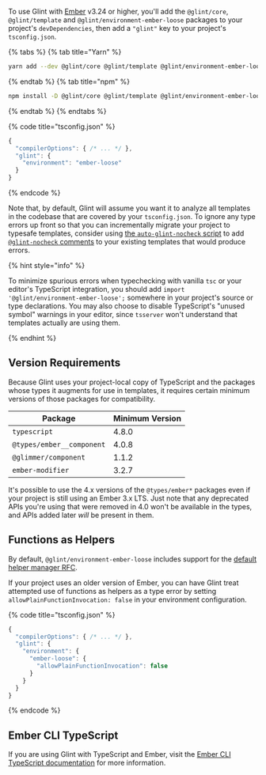 To use Glint with [Ember](https://github.com/emberjs/ember.js) v3.24 or higher, you'll add the `@glint/core`, `@glint/template` and `@glint/environment-ember-loose` packages to your project's `devDependencies`, then add a `"glint"` key to your project's `tsconfig.json`.

{% tabs %}
{% tab title="Yarn" %}

```sh
yarn add --dev @glint/core @glint/template @glint/environment-ember-loose
```

{% endtab %}
{% tab title="npm" %}

```sh
npm install -D @glint/core @glint/template @glint/environment-ember-loose
```

{% endtab %}
{% endtabs %}

{% code title="tsconfig.json" %}

```javascript
{
  "compilerOptions": { /* ... */ },
  "glint": {
    "environment": "ember-loose"
  }
}
```

{% endcode %}

Note that, by default, Glint will assume you want it to analyze all templates in the codebase that are covered by your `tsconfig.json`. To ignore any type errors up front so that you can incrementally migrate your project to typesafe templates, consider using [the `auto-glint-nocheck` script](https://github.com/typed-ember/glint/tree/main/packages/scripts#auto-glint-nocheck) to add [`@glint-nocheck` comments](../directives.md#glint-nocheck) to your existing templates that would produce errors.

{% hint style="info" %}

To minimize spurious errors when typechecking with vanilla `tsc` or your editor's TypeScript integration, you should add `import '@glint/environment-ember-loose';` somewhere in your project's source or type declarations. You may also choose to disable TypeScript's "unused symbol" warnings in your editor, since `tsserver` won't understand that templates actually are using them.

{% endhint %}

## Version Requirements

Because Glint uses your project-local copy of TypeScript and the packages whose types it augments for use in templates, it requires certain minimum versions of those packages for compatibility.

| Package                   | Minimum Version |
| ------------------------- | --------------- |
| `typescript`              | 4.8.0           |
| `@types/ember__component` | 4.0.8           |
| `@glimmer/component`      | 1.1.2           |
| `ember-modifier`          | 3.2.7           |

It's possible to use the 4.x versions of the `@types/ember*` packages even if your project is still using an Ember 3.x LTS. Just note that any deprecated APIs you're using that were removed in 4.0 won't be available in the types, and APIs added later _will_ be present in them.

## Functions as Helpers

By default, `@glint/environment-ember-loose` includes support for the [default helper manager RFC](https://github.com/emberjs/rfcs/pull/756).

If your project uses an older version of Ember, you can have Glint treat attempted use of functions as helpers as a type error by setting `allowPlainFunctionInvocation: false` in your environment configuration.

{% code title="tsconfig.json" %}

```javascript
{
  "compilerOptions": { /* ... */ },
  "glint": {
    "environment": {
      "ember-loose": {
        "allowPlainFunctionInvocation": false
      }
    }
  }
}
```

{% endcode %}

## Ember CLI TypeScript

If you are using Glint with TypeScript and Ember, visit the [Ember CLI TypeScript documentation](https://docs.ember-cli-typescript.com/) for more information.

